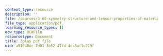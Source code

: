 ```yaml
---
content_type: resource
description: ''
file: /courses/3-60-symmetry-structure-and-tensor-properties-of-materials-fall-2005/a51040de7d013b6247fd4cc3af1c229f_4CBKF4LT8l8.pdf
file_type: application/pdf
learning_resource_types: []
ocw_type: OCWFile
resourcetype: Document
title: 3play pdf file
uid: a51040de-7d01-3b62-47fd-4cc3af1c229f
---
```

